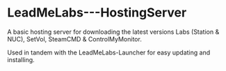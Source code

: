 # LeadMeLabs---HostingServer

A basic hosting server for downloading the latest versions Labs (Station & NUC), SetVol, SteamCMD & ControlMyMonitor.

Used in tandem with the LeadMeLabs-Launcher for easy updating and installing.
